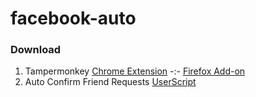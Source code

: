# facebook-auto

### Download
1. Tampermonkey [Chrome Extension](https://chrome.google.com/webstore/detail/tampermonkey/dhdgffkkebhmkfjojejmpbldmpobfkfo) -:- [Firefox Add-on](https://addons.mozilla.org/en-US/firefox/addon/tampermonkey/)
2. Auto Confirm Friend Requests [UserScript](https://github.com/laksa19/facebook-auto/raw/master/facebook.auto.confirm.user.js)
